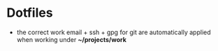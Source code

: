 # Dotfiles

- the correct work email + ssh + gpg for git are automatically applied when working under **~/projects/work**
